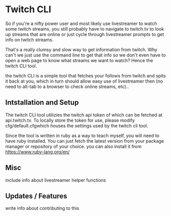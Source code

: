 # Twitch CLI
So if you're a nifty power user and most likely use livestreamer to watch some twitch streams,
you still probably have to navigate to twitch.tv to look up streams that are online or just cycle through livestreamer prompts to get info on twitch streams.

That's a really clumsy and slow way to get information from twitch. Why can't we just use the command line to get that info so we don't even have to open a web page to know what streams we want to watch? Hence the twitch CLI tool.

the twitch CLI is a simple tool that fetches your follows from twitch and spits it back at you, which in turn should allow easy use of livestreamer then (no need to alt-tab to a browser to check online streams, etc)..


## Intstallation and Setup 
The twitch CLI tool utilizies the twitch api token of which can be fetched at api.twitch.tv. To locally store the token for use, please modify cfg/default.cfgwhich houses the settings used by the twitch cli tool. 

Since the tool is written in ruby as a way to teach myself, you will need to have ruby installed. You can just fetch the latest version from your package manager or repository of your choice. you can also install it from https://www.ruby-lang.org/en/

## Misc
include info about livestreamer helper functions 


## Updates / Features
write info about contributing to this
 
